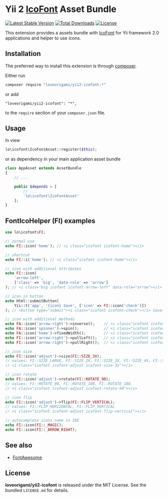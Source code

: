 # Yii 2 [IcoFont](http://icofont.com) Asset Bundle
[![Latest Stable Version](https://poser.pugx.org/loveorigami/yii2-icofont/v/stable)](https://packagist.org/packages/loveorigami/yii2-icofont)
[![Total Downloads](https://poser.pugx.org/loveorigami/yii2-icofont/downloads)](https://packagist.org/packages/loveorigami/yii2-icofont)
[![License](https://poser.pugx.org/loveorigami/yii2-icofont/license)](https://packagist.org/packages/loveorigami/yii2-icofont)

This extension provides a assets bundle with [IcoFont](http://icofont.com) for Yii framework 2.0 applications and helper to use icons.

## Installation

The preferred way to install this extension is through [composer](https://getcomposer.org/).

Either run

```bash
composer require "loveorigami/yii2-icofont:*"
```

or add

```
"loveorigami/yii2-icofont": "*",
```

to the `require` section of your `composer.json` file.

## Usage

In view

```php
lo\icofont\IcoFontAsset::register($this);
```

or as dependency in your main application asset bundle

```php
class AppAsset extends AssetBundle
{
	// ...

	public $depends = [
		// ...
		'lo\icofont\IcoFontAsset'
	];
}
```

## FontIcoHelper (FI) examples

```php
use lo\icofont\FI;

// normal use
echo FI::icon('home'); // <i class="icofont icofont-home"></i>

// shortcut
echo FI::i('home'); // <i class="icofont icofont-home"></i>

// icon with additional attributes
echo FI::icon(
    'arrow-left', 
    ['class' => 'big', 'data-role' => 'arrow']
); // <i class="big icofont icofont-arrow-left" data-role="arrow"></i>

// icon in button
echo Html::submitButton(
    Yii::t('app', '{icon} Save', ['icon' => FI::icon('check')])
); // <button type="submit"><i class="icofont icofont-check"></i> Save</button>

// icon with additional methods
echo FA::icon('arrow-right')->inverse();    // <i class="icofont icofont-arrow-right icofont-inverse"></i>
echo FA::icon('spinner')->spin();           // <i class="icofont icofont-spinner icofont-spin"></i>
echo FA::icon('home')->fixedWidth();        // <i class="icofont icofont-home icofont-fw"></i>
echo FI::icon('arrow-right')->pullLeft();   // <i class="icofont icofont-arrow-right pull-left"></i>
echo FI::icon('arrow-right')->pullRight();  // <i class="icofont icofont-arrow-right pull-right"></i>

// icon size
echo FI::icon('adjust')->size(FI::SIZE_3X);
// values: FI::SIZE_LARGE, FI::SIZE_2X, FI::SIZE_3X, FI::SIZE_4X, FI::SIZE_5X
// <i class="icofont icofont-adjust icofont-size-3x"></i>

// icon rotate
echo FI::icon('adjust')->rotate(FI::ROTATE_90); 
// values: FI::ROTATE_90, FI::ROTATE_180, FI::ROTATE_180
// <i class="icofont icofont-adjust icofont-rotate-90"></i>

// icon flip
echo FI::icon('adjust')->flip(FI::FLIP_VERTICAL); 
// values: FI::FLIP_HORIZONTAL, FI::FLIP_VERTICAL
// <i class="icofont icofont-adjust icofont-flip-vertical"></i>

// autocomplete icons name in IDE
echo FI::icon(FI::_MAGIC);
echo FI::icon(FI::_ARROW_RIGHT);
```

## See also

* [FontAwesome](https://github.com/rmrevin/yii2-fontawesome)

## License

**loveorigami/yii2-icofont** is released under the MIT License. See the bundled `LICENSE.md` for details.